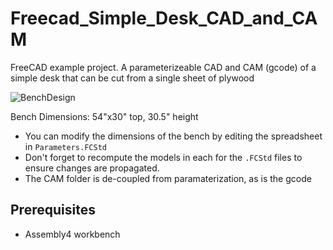 # Freecad_Simple_Desk_CAD_and_CAM
FreeCAD example project. A parameterizeable CAD and CAM (gcode) of a simple desk that can be cut from a single sheet of plywood

![BenchDesign](https://github.com/user-attachments/assets/1958e56c-790c-46c3-a9cf-1a6b41dc33bd)

Bench Dimensions: 54"x30" top, 30.5" height

- You can modify the dimensions of the bench by editing the spreadsheet in ```Parameters.FCStd```
- Don't forget to recompute the models in each for the ```.FCStd``` files to ensure changes are propagated.
- The CAM folder is de-coupled from paramaterization, as is the gcode

## Prerequisites

- Assembly4 workbench


